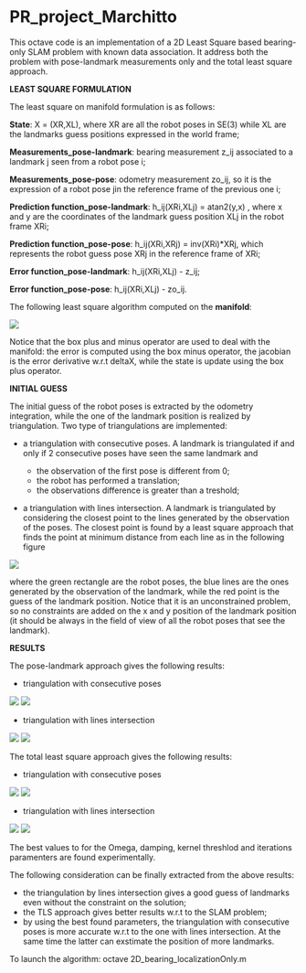 # PR_project_Marchitto
This octave code is an implementation of a 2D Least Square based bearing-only SLAM problem with known data association. It address both the problem with pose-landmark measurements only and the total least square approach.

**LEAST SQUARE FORMULATION**

The least square on manifold formulation is as follows:

**State**: X = (XR,XL), where XR are all the robot poses in SE(3) while XL are the landmarks guess positions expressed in the world frame;

**Measurements_pose-landmark**: bearing measurement z_ij associated to a landmark j seen from a robot pose i;

**Measurements_pose-pose**: odometry measurement zo_ij, so it is the expression of a robot pose jin the reference frame of the previous one i;

**Prediction function_pose-landmark**: h_ij(XRi,XLj) = atan2(y,x) , where x and y are the coordinates of the landmark guess position XLj in the robot frame XRi;

**Prediction function_pose-pose**: h_ij(XRi,XRj) = inv(XRi)*XRj, which represents the robot guess pose XRj in the reference frame of XRi; 

**Error function_pose-landmark**: h_ij(XRi,XLj) - z_ij;

**Error function_pose-pose**: h_ij(XRi,XLj) - zo_ij.

The following least square algorithm computed on the **manifold**:

<img src="./results/algorithm.png">

Notice that the box plus and minus operator are used to deal with the manifold: the error is computed using the box minus operator, the jacobian is the error derivative w.r.t deltaX, while the state is update using the box plus operator.

**INITIAL GUESS**

The initial guess of the robot poses is extracted by the odometry integration, while the one of the landmark position is realized by triangulation. Two type of triangulations are implemented:

- a triangulation with consecutive poses. A landmark is triangulated if and only if 2 consecutive poses have seen the same landmark and 

  - the observation of the first pose is different from 0;
  - the robot has performed a translation;
  - the observations difference is greater than a treshold;
  
- a triangulation with lines intersection. A landmark is triangulated by considering the closest point to the lines generated by the observation of the poses. The closest point is found by a least square approach that finds the point at minimum distance from each line as in the following figure

<img src="./results/triangulation.png">

where the green rectangle are the robot poses, the blue lines are the ones generated by the observation of the landmark, while the red point is the guess of the landmark position. Notice that it is an unconstrained problem, so no constraints are added on the x and y position of the landmark position (it should be always in the field of view of all the robot poses that see the landmark).

**RESULTS** 

The pose-landmark approach gives the following results:
- triangulation with consecutive poses
<img src="./results/triangulation_consecutivePoses/final_guess_POSE-LM.png">
<img src="./results/triangulation_consecutivePoses/final_error_POSE-LM.png">

- triangulation with lines intersection
<img src="./results/triangulation_lineIntersection/final_guess_POSE-LM.png">
<img src="./results/triangulation_lineIntersection/final_error_POSE-LM.png">

The total least square approach gives the following results:
- triangulation with consecutive poses
<img src="./results/triangulation_consecutivePoses/final_guess_TLS.png">
<img src="./results/triangulation_consecutivePoses/final_error_TLS.png">

- triangulation with lines intersection
<img src="./results/triangulation_lineIntersection/final_guess_TLS.png">
<img src="./results/triangulation_lineIntersection/final_error_TLS.png">


The best values to for the Omega, damping, kernel threshlod and iterations paramenters are found experimentally.

The following consideration can be finally extracted from the above results:

- the triangulation by lines intersection gives a good guess of landmarks even without the constraint on the solution;
- the TLS approach gives better results w.r.t to the SLAM problem;
- by using the best found parameters, the triangulation with consecutive poses is more accurate w.r.t to the one with lines intersection. At the same time the latter can exstimate the position of more landmarks.

To launch the algorithm:
octave 2D_bearing_localizationOnly.m
 
